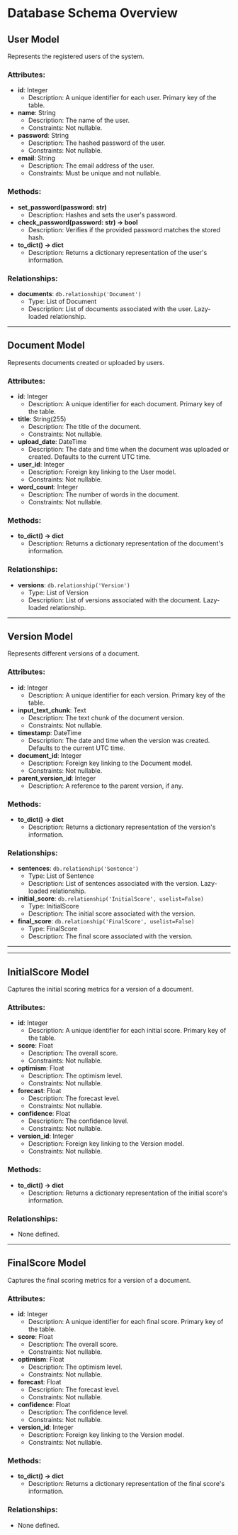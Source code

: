 # Database Schema Overview

## User Model
Represents the registered users of the system.

### Attributes:
- **id**: Integer
  - Description: A unique identifier for each user. Primary key of the table.
- **name**: String
  - Description: The name of the user.
  - Constraints: Not nullable.
- **password**: String
  - Description: The hashed password of the user.
  - Constraints: Not nullable.
- **email**: String
  - Description: The email address of the user.
  - Constraints: Must be unique and not nullable.

### Methods:
- **set_password(password: str)**
  - Description: Hashes and sets the user's password.
- **check_password(password: str) -> bool**
  - Description: Verifies if the provided password matches the stored hash.
- **to_dict() -> dict**
  - Description: Returns a dictionary representation of the user's information.

### Relationships:
- **documents**: `db.relationship('Document')`
  - Type: List of Document
  - Description: List of documents associated with the user. Lazy-loaded relationship.

---

## Document Model
Represents documents created or uploaded by users.

### Attributes:
- **id**: Integer
  - Description: A unique identifier for each document. Primary key of the table.
- **title**: String(255)
  - Description: The title of the document.
  - Constraints: Not nullable.
- **upload_date**: DateTime
  - Description: The date and time when the document was uploaded or created. Defaults to the current UTC time.
- **user_id**: Integer
  - Description: Foreign key linking to the User model.
  - Constraints: Not nullable.
- **word_count**: Integer
  - Description: The number of words in the document.
  - Constraints: Not nullable.

### Methods:
- **to_dict() -> dict**
  - Description: Returns a dictionary representation of the document's information.

### Relationships:
- **versions**: `db.relationship('Version')`
  - Type: List of Version
  - Description: List of versions associated with the document. Lazy-loaded relationship.

---

## Version Model
Represents different versions of a document.

### Attributes:
- **id**: Integer
  - Description: A unique identifier for each version. Primary key of the table.
- **input_text_chunk**: Text
  - Description: The text chunk of the document version.
  - Constraints: Not nullable.
- **timestamp**: DateTime
  - Description: The date and time when the version was created. Defaults to the current UTC time.
- **document_id**: Integer
  - Description: Foreign key linking to the Document model.
  - Constraints: Not nullable.
- **parent_version_id**: Integer
  - Description: A reference to the parent version, if any.

### Methods:
- **to_dict() -> dict**
  - Description: Returns a dictionary representation of the version's information.

### Relationships:
- **sentences**: `db.relationship('Sentence')`
  - Type: List of Sentence
  - Description: List of sentences associated with the version. Lazy-loaded relationship.
- **initial_score**: `db.relationship('InitialScore', uselist=False)`
  - Type: InitialScore
  - Description: The initial score associated with the version.
- **final_score**: `db.relationship('FinalScore', uselist=False)`
  - Type: FinalScore
  - Description: The final score associated with the version.

---

---

## InitialScore Model
Captures the initial scoring metrics for a version of a document.

### Attributes:
- **id**: Integer
  - Description: A unique identifier for each initial score. Primary key of the table.
- **score**: Float
  - Description: The overall score.
  - Constraints: Not nullable.
- **optimism**: Float
  - Description: The optimism level.
  - Constraints: Not nullable.
- **forecast**: Float
  - Description: The forecast level.
  - Constraints: Not nullable.
- **confidence**: Float
  - Description: The confidence level.
  - Constraints: Not nullable.
- **version_id**: Integer
  - Description: Foreign key linking to the Version model.
  - Constraints: Not nullable.

### Methods:
- **to_dict() -> dict**
  - Description: Returns a dictionary representation of the initial score's information.

### Relationships:
- None defined.

---

## FinalScore Model
Captures the final scoring metrics for a version of a document.

### Attributes:
- **id**: Integer
  - Description: A unique identifier for each final score. Primary key of the table.
- **score**: Float
  - Description: The overall score.
  - Constraints: Not nullable.
- **optimism**: Float
  - Description: The optimism level.
  - Constraints: Not nullable.
- **forecast**: Float
  - Description: The forecast level.
  - Constraints: Not nullable.
- **confidence**: Float
  - Description: The confidence level.
  - Constraints: Not nullable.
- **version_id**: Integer
  - Description: Foreign key linking to the Version model.
  - Constraints: Not nullable.

### Methods:
- **to_dict() -> dict**
  - Description: Returns a dictionary representation of the final score's information.

### Relationships:
- None defined.
